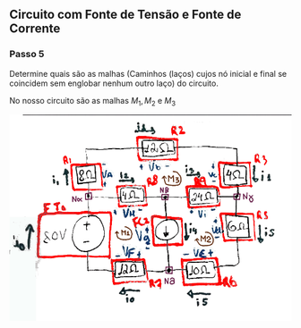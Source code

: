 ## Circuito com Fonte de Tensão e Fonte de Corrente

<div class="grid-50-50">

<div class="grid-element normal">

### Passo 5

Determine quais são as malhas (Caminhos (laços) cujos nó inicial e final se coincidem sem englobar nenhum outro laço) do circuito.

No nosso circuito são as malhas $M_{1}, M_{2} \text{ e } M_{3}$

</div>

<div class="grid-element normal" style="margin: auto;">

<!-- _class: transparent -->
![](./img/circuito_2_5.png)

</div>

</div>
